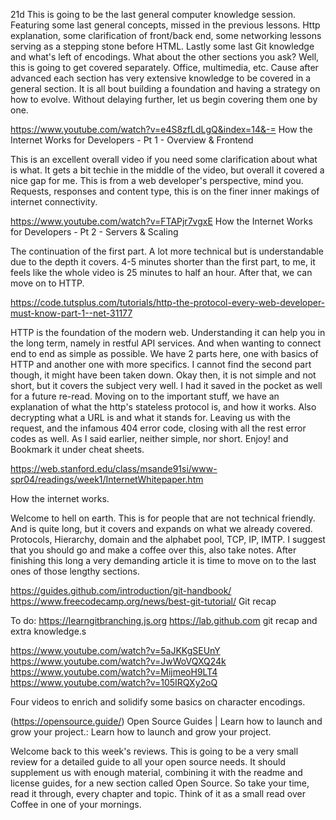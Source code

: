 21d
This is going to be the last general computer knowledge session. Featuring some last general concepts, missed in the previous lessons. Http explanation, some clarification of front/back end, some networking lessons serving as a stepping stone before HTML. Lastly some last Git knowledge and what's left of encodings. What about the other sections you ask? Well, this is going to get covered separately. Office, multimedia, etc. Cause after advanced each section has very extensive knowledge to be covered in a general section. It is all bout building a foundation and having a strategy on how to evolve. Without delaying further, let us begin covering them one by one.

https://www.youtube.com/watch?v=e4S8zfLdLgQ&index=14&-=
How the Internet Works for Developers - Pt 1 - Overview & Frontend

This is an excellent overall video if you need some clarification about what is what. It gets a bit techie in the middle of the video, but overall it covered a nice gap for me. This is from a web developer's perspective, mind you. Requests, responses and content type, this is on the finer inner makings of internet connectivity.

https://www.youtube.com/watch?v=FTAPjr7vgxE
How the Internet Works for Developers - Pt 2 - Servers & Scaling

The continuation of the first part. A lot more technical but is understandable due to the depth it covers. 4-5 minutes shorter than the first part, to me, it feels like the whole video is 25 minutes to half an hour. After that, we can move on to HTTP.

https://code.tutsplus.com/tutorials/http-the-protocol-every-web-developer-must-know-part-1--net-31177

HTTP is the foundation of the modern web. Understanding it can help you in the long term, namely in restful API services. And when wanting to connect end to end as simple as possible. We have 2 parts here, one with basics of HTTP and another one with more specifics. I cannot find the second part though, it might have been taken down. Okay then, it is not simple and not short, but it covers the subject very well. I had it saved in the pocket as well for a future re-read. Moving on to the important stuff, we have an explanation of what the http's stateless protocol is, and how it works. Also decrypting what a URL is and what it stands for. Leaving us with the request, and the infamous 404 error code, closing with all the rest error codes as well. As I said earlier, neither simple, nor short. Enjoy! and Bookmark it under cheat sheets.

https://web.stanford.edu/class/msande91si/www-spr04/readings/week1/InternetWhitepaper.htm

How the internet works.

Welcome to hell on earth. This is for people that are not technical friendly. And is quite long, but it covers and expands on what we already covered. Protocols, Hierarchy, domain and the alphabet pool, TCP, IP, IMTP. I suggest that you should go and make a coffee over this, also take notes. After finishing this long a very demanding article it is time to move on to the last ones of those lengthy sections.

https://guides.github.com/introduction/git-handbook/
https://www.freecodecamp.org/news/best-git-tutorial/
Git recap

To do:
https://learngitbranching.js.org
https://lab.github.com
git recap and extra knowledge.s

https://www.youtube.com/watch?v=5aJKKgSEUnY
https://www.youtube.com/watch?v=JwWoVQXQ24k
https://www.youtube.com/watch?v=MijmeoH9LT4
https://www.youtube.com/watch?v=105IRQXy2oQ

Four videos to enrich and solidify some basics on character encodings.

(https://opensource.guide/) Open Source Guides | Learn how to launch and grow your project.: Learn how to launch and grow your project.

 
Welcome back to this week's reviews. This is going to be a very small review for a detailed guide to all your open source needs. It should supplement us with enough material, combining it with the readme and license guides, for a new section called Open Source. So take your time, read it through, every chapter and topic. Think of it as a small read over Coffee in one of your mornings.
